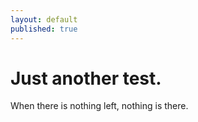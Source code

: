 ```yaml
---
layout: default
published: true
---
```

# Just another test.

When there is nothing left, nothing is there.